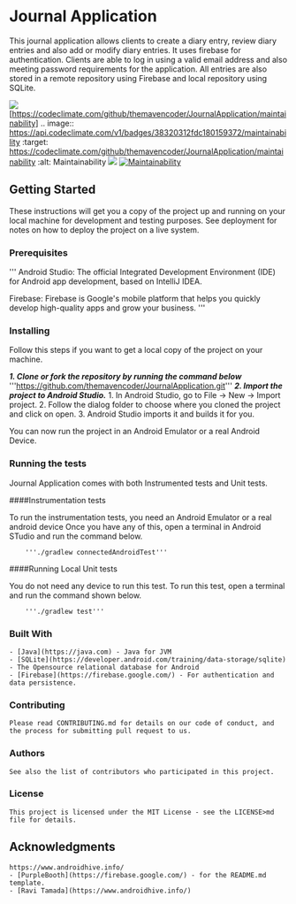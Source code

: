 #	Journal Application

This journal application allows clients to create a diary entry, review diary entries and also add or modify diary entries. It uses firebase for authentication. Clients are able to log in using a valid email address and also meeting password requirements for the application. All entries are also stored in a remote repository using Firebase and local repository using SQLite.

<img src="https://api.codeclimate.com/v1/badges/38320312fdc180159372/maintainability" />[https://codeclimate.com/github/themavencoder/JournalApplication/maintainability]
.. image:: https://api.codeclimate.com/v1/badges/38320312fdc180159372/maintainability
   :target: https://codeclimate.com/github/themavencoder/JournalApplication/maintainability
   :alt: Maintainability
   <a href="https://codeclimate.com/github/themavencoder/JournalApplication/maintainability"><img src="https://api.codeclimate.com/v1/badges/38320312fdc180159372/maintainability" /></a>
   [![Maintainability](https://api.codeclimate.com/v1/badges/38320312fdc180159372/maintainability)](https://codeclimate.com/github/themavencoder/JournalApplication/maintainability)

##	Getting Started

These instructions will get you a copy of the project up and running on your local machine for development and testing purposes. See deployment for notes on how to deploy the project on a live system.

###	Prerequisites
'''
Android Studio: The official Integrated Development Environment (IDE) for Android app development, based on IntelliJ IDEA.

Firebase: Firebase is Google's mobile platform that helps you quickly develop high-quality apps and grow your business.
'''
###	Installing

Follow this steps if you want to get a local copy of the project on your machine. 

***1. Clone or fork the repository by running the command below***
	'''https://github.com/themavencoder/JournalApplication.git'''
***2. Import the project to Android Studio.***
	1. In Android Studio, go to File -> New -> Import project.
	2. Follow the dialog folder to choose where you cloned the project and click on open.
	3. Android Studio imports it and builds it for you.

You can now run the project in an Android Emulator or a real Android Device.

### Running the tests

Journal Application comes with both Instrumented tests and Unit tests.

####Instrumentation tests

To run the instrumentation tests, you need an Android Emulator or a real android device Once you have any of this, open a terminal in Android STudio and run the command below.
		
		'''./gradlew connectedAndroidTest'''

####Running Local Unit tests

You do not need any device to run this test. To run this test, open a terminal and run the command shown below. 

		'''./gradlew test'''


### Built With


	- [Java](https://java.com) - Java for JVM
	- [SQLite](https://developer.android.com/training/data-storage/sqlite) - The Opensource relational database for Android
	- [Firebase](https://firebase.google.com/) - For authentication and data persistence.

### Contributing

	Please read CONTRIBUTING.md for details on our code of conduct, and the process for submitting pull request to us. 

###	Authors

	See also the list of contributors who participated in this project.

### License
	
	This project is licensed under the MIT License - see the LICENSE>md file for details.

##	Acknowledgments
	https://www.androidhive.info/
	- [PurpleBooth](https://firebase.google.com/) - for the README.md template.
	- [Ravi Tamada](https://www.androidhive.info/)
	

